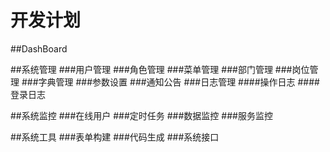 # 开发计划

##DashBoard

##系统管理
###用户管理
###角色管理
###菜单管理
###部门管理
###岗位管理
###字典管理
###参数设置
###通知公告
###日志管理
####操作日志
####登录日志

##系统监控
###在线用户
###定时任务
###数据监控
###服务监控

##系统工具
###表单构建
###代码生成
###系统接口

